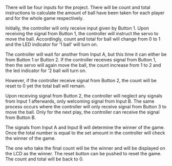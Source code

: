 

There will be four inputs for the project. There will be count and total instructions to calculate the amount of ball have been taken for each player and for the whole game respectively.

Initially, the controller will only receive input given by Button 1. Upon receiving the signal from Button 1, the controller will instruct the servo to move the ball. Accordingly, count and total for ball will change from 0 to 1 and the LED indicator for ‘1 ball’ will turn on. 

The controller will wait for another from Input A, but this time it can either be from Button 1 or Button 2. If the controller receives signal from Button 1, then the servo will again move the ball, the count increase from 1 to 2 and the led indicator for ‘2 ball will turn on.

However, if the controller receive signal from Button 2, the count will be reset to 0 yet the total ball will remain.

Upon receiving signal from Button 2, the controller will neglect any signals from Input 1 afterwards, only welcoming signal from Input B. The same process occurs where the controller will only receive signal from Button 3 to move the ball. Only for the next play, the controller can receive the signal from Button B. 

The signals from Input A and Input B will determine the winner of the game. Once the total number is equal to the set amount in the controller will check the winner of the game. 

The one who take the final count will be the winner and will be displayed on the LCD as the winner. The reset button can be pushed to reset the game. The count and total will be back to 0.

